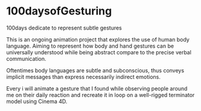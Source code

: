 # 100daysofGesturing
100days dedicate to represent subtle gestures

This is an ongoing animation project that explores the use of human body language. Aiming to represent how body and hand gestures can be universally understood while being abstract compare to the precise verbal communication.

Oftentimes body languages are subtle and subconscious, thus conveys implicit messages than express necessarily indirect emotions. 

Every i will animate a gesture that I found while observing people around
me on their daily reaction and recreate it in loop on a well-rigged terminator 
model using Cinema 4D.
